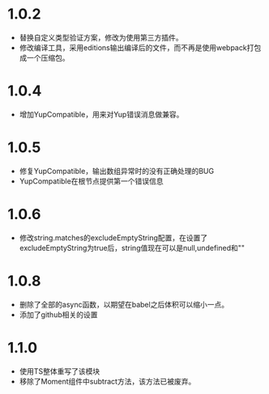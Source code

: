 # 1.0.2
 - 替换自定义类型验证方案，修改为使用第三方插件。
 - 修改编译工具，采用editions输出编译后的文件，而不再是使用webpack打包成一个压缩包。

# 1.0.4
 - 增加YupCompatible，用来对Yup错误消息做兼容。

# 1.0.5
 - 修复YupCompatible，输出数组异常时的没有正确处理的BUG
 - YupCompatible在根节点提供第一个错误信息

# 1.0.6
 - 修改string.matches的excludeEmptyString配置，在设置了excludeEmptyString为true后，string值现在可以是null,undefined和""

# 1.0.8
 - 删除了全部的async函数，以期望在babel之后体积可以缩小一点。
 - 添加了github相关的设置

# 1.1.0
 - 使用TS整体重写了该模块
 - 移除了Moment组件中subtract方法，该方法已被废弃。

